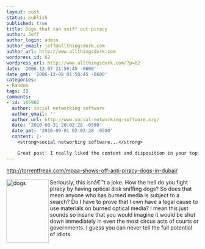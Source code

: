 ```yaml
---
layout: post
status: publish
published: true
title: Dogs that can sniff out piracy
author: Jeff
author_login: admin
author_email: jeff@allthingsdork.com
author_url: http://www.allthingsdork.com
wordpress_id: 62
wordpress_url: http://www.allthingsdork.com/?p=62
date: '2006-12-07 21:50:45 -0600'
date_gmt: '2006-12-08 01:50:45 -0600'
categories:
- Random
tags: []
comments:
- id: 105982
  author: social networking software
  author_email: ''
  author_url: http://www.social-networking-software.org/
  date: '2010-08-31 20:02:28 -0500'
  date_gmt: '2010-09-01 02:02:28 -0500'
  content: |-
    <strong>social networking software...</strong>

    Great post! I really liked the content and disposition in your topic!...
---
```

<p><a target="_blank" href="http://torrentfreak.com/mpaa-shows-off-anti-piracy-dogs-in-dubai/">http://torrentfreak.com/mpaa-shows-off-anti-piracy-dogs-in-dubai/ </a></p>
<p>Serio<img width="111" height="168" align="left" title="dogs" id="image61" alt="dogs" src="http://www.allthingsdork.com/wp-content/uploads/2006/12/airporta160806.thumbnail.jpg" />usly, this isn&acirc;&euro;&trade;t a joke. How the hell do you fight piracy by having optical disk sniffing dogs? So does that mean anyone who has burned media is subject to a search? Do I have to prove that I own have a legal cause to use materials on burned optical media? I mean this just sounds so insane that you would imagine it would be shut down immediately in even the most circus acts of courts or governments.  I guess you can never tell the full potential of idiots.</p>
